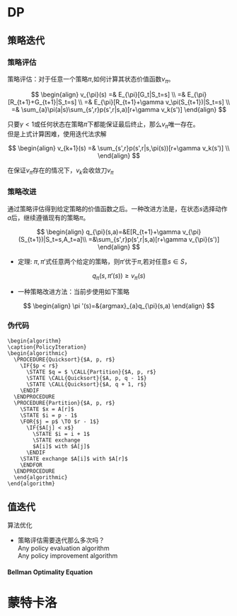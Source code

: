 # DP
## 策略迭代
### 策略评估
策略评估：对于任意一个策略$\pi$,如何计算其状态价值函数$v_\pi$。

$$
\begin{align}
v_{\pi}(s) =& E_{\pi}[G_t|S_t=s] \\
=& E_{\pi}[R_{t+1}+G_{t+1}|S_t=s] \\
=& E_{\pi}[R_{t+1}+\gamma v_\pi(S_{t+1})|S_t=s] \\
=& \sum_{a}\pi(a|s)\sum_{s',r}p(s',r|s,a)[r+\gamma v_k(s')]
\end{align}
$$

只要$\gamma<1$或任何状态在策略$\pi$下都能保证最后终止，那么$v_\pi$唯一存在。  
但是上式计算困难，使用迭代法求解

$$
\begin{align}
v_{k+1}(s)
=& \sum_{s',r}p(s',r|s,\pi(s))[r+\gamma v_k(s')] \\
\end{align}
$$

在保证$v_\pi$存在的情况下，$v_{k}$会收敛刀$v_{\pi}$
### 策略改进
通过策略评估得到给定策略的价值函数之后。一种改进方法是，在状态$s$选择动作$a$后，继续遵循现有的策略$\pi$。

$$
\begin{align}
q_{\pi}(s,a)=&E[R_{t+1}+\gamma v_{\pi}(S_{t+1})|S_t=s,A_t=a]\\
=&\sum_{s',r}p(s',r|s,a)[r+\gamma v_{\pi}(s')]
\end{align}
$$

- 定理: $\pi,\pi '$式任意两个给定的策略，则$\pi '$优于$\pi$,若对任意$s \in S$，

$$
q_{\pi}(s,\pi '(s)) \geq v_{\pi}(s)
$$

- 一种策略改进方法：当前步使用如下策略

$$
\begin{align}
\pi '(s)=&{argmax}_{a}q_{\pi}(s,a)
\end{align}
$$

### 伪代码
```pseudo
\begin{algorithm}
\caption{PolicyIteration}
\begin{algorithmic}
  \PROCEDURE{Quicksort}{$A, p, r$}
	\IF{$p < r$}
	  \STATE $q = $ \CALL{Partition}{$A, p, r$}
	  \STATE \CALL{Quicksort}{$A, p, q - 1$}
	  \STATE \CALL{Quicksort}{$A, q + 1, r$}
	\ENDIF
  \ENDPROCEDURE
  \PROCEDURE{Partition}{$A, p, r$}
	\STATE $x = A[r]$
	\STATE $i = p - 1$
	\FOR{$j = p$ \TO $r - 1$}
	  \IF{$A[j] < x$}
		\STATE $i = i + 1$
		\STATE exchange
		$A[i]$ with $A[j]$
	  \ENDIF
	\STATE exchange $A[i]$ with $A[r]$
	\ENDFOR
  \ENDPROCEDURE
  \end{algorithmic}
\end{algorithm}
```

## 值迭代
算法优化
- 策略评估需要迭代那么多次吗？  
Any policy evaluation algorithm  
Any policy improvement algorithm
#### Bellman Optimality Equation
# 蒙特卡洛